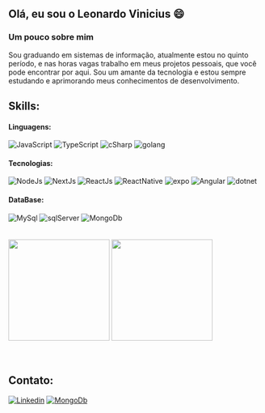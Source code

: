 ## Olá, eu sou o Leonardo Vinicius 😄

### Um pouco sobre mim
Sou graduando em sistemas de informação, atualmente estou no quinto período, e nas horas vagas trabalho em meus projetos pessoais, que você pode encontrar por aqui.
Sou um amante da tecnologia e estou sempre estudando e aprimorando meus conhecimentos de desenvolvimento.

## Skills:

#### Linguagens: 
<div>
  <img alt="JavaScript" src="https://img.shields.io/badge/JavaScript-F7DF1E?style=for-the-badge&logo=javascript&logoColor=black"/>
  <img alt="TypeScript" src="https://img.shields.io/badge/TypeScript-007ACC?style=for-the-badge&logo=typescript&logoColor=white"/>
  <img alt="cSharp" src="https://img.shields.io/badge/c%23-%23239120.svg?style=for-the-badge&logo=csharp&logoColor=white"/>
  <img alt="golang" src="https://img.shields.io/badge/go-%2300ADD8.svg?style=for-the-badge&logo=go&logoColor=white"/>
</div>

#### Tecnologias:
<div>
  <img alt="NodeJs" src="https://img.shields.io/badge/Node.js-43853D?style=for-the-badge&logo=node.js&logoColor=white"/>
  <img alt="NextJs" src="https://img.shields.io/badge/Next-black?style=for-the-badge&logo=next.js&logoColor=white"/>
  <img alt="ReactJs" src="https://img.shields.io/badge/React-20232A?style=for-the-badge&logo=react&logoColor=61DAFB"/>
  <img alt="ReactNative" src="https://img.shields.io/badge/React_Native-20232A?style=for-the-badge&logo=react&logoColor=61DAFB"/>
  <img alt="expo" src="https://img.shields.io/badge/expo-1C1E24?style=for-the-badge&logo=expo&logoColor=#D04A37"/>
  <img alt="Angular" src="https://img.shields.io/badge/angular-%23DD0031.svg?style=for-the-badge&logo=angular&logoColor=white"/>
  <img alt="dotnet" src="https://img.shields.io/badge/.NET-5C2D91?style=for-the-badge&logo=.net&logoColor=white"/>
</div>

#### DataBase:
<div>
  <img alt="MySql" src="https://img.shields.io/badge/MySQL-00000F?style=for-the-badge&logo=mysql&logoColor=white"/>
  <img alt="sqlServer" src="https://img.shields.io/badge/Microsoft%20SQL%20Server-CC2927?style=for-the-badge&logo=microsoft%20sql%20server&logoColor=white"/>
  <img alt="MongoDb" src="https://img.shields.io/badge/MongoDB-%234ea94b.svg?style=for-the-badge&logo=mongodb&logoColor=white"/>
</div>

<br/>
<br/>

<div>
  <img height="200em" src="https://github-readme-stats.vercel.app/api/top-langs/?username=Leonardo3737&theme=blue-green"/>
  <img height="200em" src="https://github-readme-stats.vercel.app/api?username=Leonardo3737&theme=blue-green"/>
</div>

<br/>
<br/>

## Contato:
<div>
  <a href="https://www.linkedin.com/in/leonardo-vinicius-silva-batista-7b3758262/" target="_blank"><img alt="Linkedin" src="https://img.shields.io/badge/LinkedIn-0077B5?style=for-the-badge&logo=linkedin&logoColor=white"/></a>
  <a href="mailto:leovinicius3737@gmail.com" target="_blank"><img alt="MongoDb" src="https://img.shields.io/badge/Gmail-D14836?style=for-the-badge&logo=gmail&logoColor=white"/></a>
</div>


